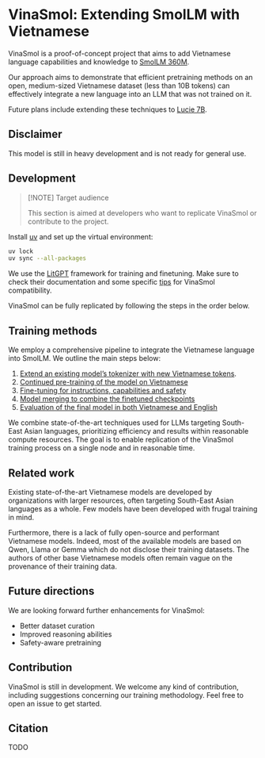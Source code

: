 # VinaSmol: Extending SmolLM with Vietnamese

VinaSmol is a proof-of-concept project that aims to add Vietnamese language capabilities and knowledge to [SmolLM 360M](https://huggingface.co/HuggingFaceTB/SmolLM2-360M-Instruct).

Our approach aims to demonstrate that efficient pretraining methods on an open, medium-sized Vietnamese dataset (less than 10B tokens) can effectively integrate a new language into an LLM that was not trained on it.

Future plans include extending these techniques to [Lucie 7B](https://huggingface.co/OpenLLM-France/Lucie-7B-Instruct-v1.1).

## Disclaimer

This model is still in heavy development and is not ready for general use.

## Development

> [!NOTE] Target audience
>
> This section is aimed at developers who want to replicate VinaSmol or contribute to the project.

Install [uv](https://docs.astral.sh/uv/) and set up the virtual environment:

```bash
uv lock
uv sync --all-packages
```

We use the [LitGPT](https://github.com/Lightning-AI/litgpt) framework for training and finetuning. Make sure to check their documentation and some specific [tips](./docs/litgpt_help.md) for VinaSmol compatibility.

VinaSmol can be fully replicated by following the steps in the order below.

## Training methods

We employ a comprehensive pipeline to integrate the Vietnamese language into SmolLM. We outline the main steps below:

1. [Extend an existing model’s tokenizer with new Vietnamese tokens](./vinasmol/tokenization/README.md).
2. [Continued pre-training of the model on Vietnamese](./vinasmol/training/README.md)
3. [Fine-tuning for instructions, capabilities and safety](./vinasmol/finetuning/README.md)
4. [Model merging to combine the finetuned checkpoints](./vinasmol/merging/README.md)
5. [Evaluation of the final model in both Vietnamese and English](./vinasmol/evaluation/README.md)

We combine state-of-the-art techniques used for LLMs targeting South-East Asian languages, prioritizing efficiency and results within reasonable compute resources. The goal is to enable replication of the VinaSmol training process on a single node and in reasonable time.

## Related work

Existing state-of-the-art Vietnamese models are developed by organizations with larger resources, often targeting South-East Asian languages as a whole. Few models have been developed with frugal training in mind.

Furthermore, there is a lack of fully open-source and performant Vietnamese models. Indeed, most of the available models are based on Qwen, Llama or Gemma which do not disclose their training datasets. The authors of other base Vietnamese models often remain vague on the provenance of their training data.

## Future directions

We are looking forward further enhancements for VinaSmol:

- Better dataset curation
- Improved reasoning abilities
- Safety-aware pretraining

## Contribution

VinaSmol is still in development. We welcome any kind of contribution, including suggestions concerning our training methodology. Feel free to open an issue to get started.

## Citation

TODO
